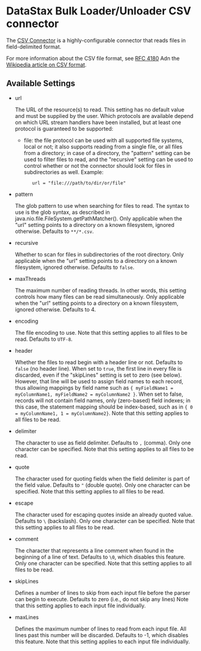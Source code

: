 # DataStax Bulk Loader/Unloader CSV connector

The [CSV Connector] is a highly-configurable connector that reads files in field-delimited format.

For more information about the CSV file format, see [RFC 4180]
Adn the [Wikipedia article on CSV format].

[CSV Connector]: ../../connectors/csv/src/main/java/com/datastax/dsbulk/connectors/csv/CSVConnector.java
[RFC 4180]: https://tools.ietf.org/html/rfc4180
[Wikipedia article on CSV format]: https://en.wikipedia.org/wiki/Comma-separated_values

## Available Settings

* url

  The URL of the resource(s) to read.
  This setting has no default value and must be supplied by the user.
  Which protocols are available depend on which URL stream handlers
  have been installed, but at least one protocol is guaranteed to be supported:
  - file:  the file protocol can be used with all supported file systems, local or not;
           it also supports reading from a single file, or all files from a directory;
           in case of a directory, the "pattern" setting can be used to filter files to read,
           and the "recursive" setting can be used to control whether or
           not the connector should look for files in subdirectories as well.
           Example: 
           
           url = "file:///path/to/dir/or/file"

* pattern

  The glob pattern to use when searching for files to read.
  The syntax to use is the glob syntax, as described in
  java.nio.file.FileSystem.getPathMatcher().
  Only applicable when the "url" setting points to a directory
  on a known filesystem, ignored otherwise.
  Defaults to `**/*.csv`.

* recursive

  Whether to scan for files in subdirectories of the root directory.
  Only applicable when the "url" setting points to a directory
  on a known filesystem, ignored otherwise.
  Defaults to `false`.

* maxThreads

  The maximum number of reading threads.
  In other words, this setting controls how many files
  can be read simultaneously.
  Only applicable when the "url" setting points to a directory
  on a known filesystem, ignored otherwise.
  Defaults to 4.

* encoding

  The file encoding to use.
  Note that this setting applies to all files to be read.
  Defaults to `UTF-8`.

* header

  Whether the files to read begin with a header line or not.
  Defaults to `false` (no header line).
  When set to `true`, the first line in every file is discarded,
  even if the "skipLines" setting is set to zero (see below).
  However, that line will be used to assign field names to
  each record, thus allowing mappings by field name such
  as `{ myFieldName1 = myColumnName1, myFieldName2 = myColumnName2 }`.
  When set to false, records will not contain field names,
  only (zero-based) field indexes; in this case,
  the statement mapping should be index-based, such
  as in `{ 0 = myColumnName1, 1 = myColumnName2}`.
  Note that this setting applies to all files to be read.

* delimiter

  The character to use as field delimiter.
  Defaults to `,` (comma).
  Only one character can be specified.
  Note that this setting applies to all files to be read.

* quote

  The character used for quoting fields when the field delimiter is part of the field value.
  Defaults to `"` (double quote).
  Only one character can be specified.
  Note that this setting applies to all files to be read.

* escape

  The character used for escaping quotes inside an already quoted value.
  Defaults to <code>&#92;</code> (backslash).
  Only one character can be specified.
  Note that this setting applies to all files to be read.

* comment

  The character that represents a line comment when found in the beginning of a line of text.
  Defaults to `\0`, which disables this feature.
  Only one character can be specified.
  Note that this setting applies to all files to be read.

* skipLines

  Defines a number of lines to skip from each input file before the parser can begin to execute.
  Defaults to zero (i.e., do not skip any lines)
  Note that this setting applies to each input file individually.

* maxLines

  Defines the maximum number of lines to read from each input file.
  All lines past this number will be discarded.
  Defaults to -1, which disables this feature.
  Note that this setting applies to each input file individually.

